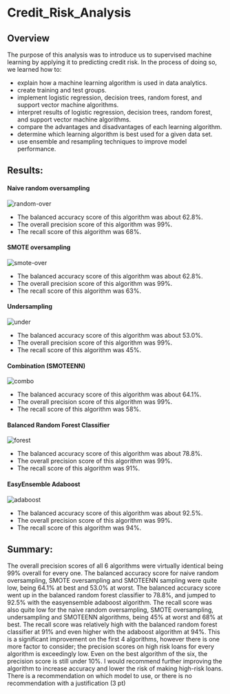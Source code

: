 # Credit_Risk_Analysis
## Overview
The purpose of this analysis was to introduce us to supervised machine learning by applying it to predicting credit risk. In the process of doing so, we learned how to:
- explain how a machine learning algorithm is used in data analytics.
- create training and test groups.
- implement logistic regression, decision trees, random forest, and support vector machine algorithms.
- interpret results of logistic regression, decision trees, random forest, and support vector machine algorithms.
- compare the advantages and disadvantages of each learning algorithm.
- determine which learning algorithm is best used for a given data set.
- use ensemble and resampling techniques to improve model performance.
## Results:
#### Naive random oversampling
![random-over](https://user-images.githubusercontent.com/94420548/164778224-1839db93-3814-40f9-a8e2-1f38a2958307.png)

- The balanced accuracy score of this algorithm was about 62.8%.
- The overall precision score of this algorithm was 99%.
- The recall score of this algorithm was 68%.
#### SMOTE oversampling
![smote-over](https://user-images.githubusercontent.com/94420548/164778244-f375989b-049c-4a88-98ea-34bad7c30e35.png)

- The balanced accuracy score of this algorithm was about 62.8%.
- The overall precision score of this algorithm was 99%.
- The recall score of this algorithm was 63%.
#### Undersampling
![under](https://user-images.githubusercontent.com/94420548/164778264-5722cb70-3537-4e56-b8c9-b0a93ccd23ac.png)

- The balanced accuracy score of this algorithm was about 53.0%.
- The overall precision score of this algorithm was 99%.
- The recall score of this algorithm was 45%.
#### Combination (SMOTEENN)
![combo](https://user-images.githubusercontent.com/94420548/164778298-170937a3-899d-4cd8-8020-9caac09e8abd.png)

- The balanced accuracy score of this algorithm was about 64.1%.
- The overall precision score of this algorithm was 99%.
- The recall score of this algorithm was 58%.
#### Balanced Random Forest Classifier
![forest](https://user-images.githubusercontent.com/94420548/164778339-1362ac51-a83a-4332-8233-5743ec3d78b8.png)

- The balanced accuracy score of this algorithm was about 78.8%.
- The overall precision score of this algorithm was 99%.
- The recall score of this algorithm was 91%.
#### EasyEnsemble Adaboost
![adaboost](https://user-images.githubusercontent.com/94420548/164778385-e994c8d1-c87e-48e2-b518-05c1f8d84cfc.png)

- The balanced accuracy score of this algorithm was about 92.5%.
- The overall precision score of this algorithm was 99%.
- The recall score of this algorithm was 94%.
## Summary:
The overall precision scores of all 6 algorithms were virtually identical being 99% overall for every one. The balanced accuracy score for naive random oversampling, SMOTE oversampling and SMOTEENN sampling were quite low, being 64.1% at best and 53.0% at worst. The balanced accuracy score went up in the balanced random forest classifier to 78.8%, and jumped to 92.5% with the easyensemble adaboost algorithm. The recall score was also quite low for the naive random oversampling, SMOTE oversampling, undersampling and SMOTEENN algorithms, being 45% at worst and 68% at best. The recall score was relatively high with the balanced random forest classifier at 91% and even higher with the adaboost algorithm at 94%. This is a significant improvement on the first 4 algorithms, however there is one more factor to consider; the precision scores on high risk loans for every algorithm is exceedingly low. Even on the best algorithm of the six, the precision score is still under 10%. I would recommend further improving the algorithm to increase accuracy and lower the risk of making high-risk loans.
There is a recommendation on which model to use, or there is no recommendation with a justification (3 pt)
